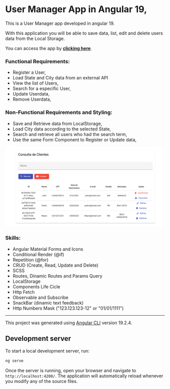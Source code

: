 # User Manager App in Angular 19,

This is a User Manager app developed in angular 19.

With this application you will be able to save data, list, edit and delete users data from the Local Storage.

You can access the app by <a href=""><strong>clicking here</strong></a>.

### Functional Requirements:
- Register a User,
- Load State and City data from an external API
- View the list of Users,
- Search for a especific User,
- Update Userdata,
- Remove Userdata,

### Non-Functional Requirements and Styling:
- Save and Retrieve data from LocalStorage,
- Load City data according to the selected State,
- Search and retrieve all users who had the search term,
- Use the same Form Component to Register or Update data,

![screenshot](public/screenshot.png)

### Skills:
- Angular Material Forms and Icons
- Conditional Render (@if)
- Repetition (@for)
- CRUD (Create, Read, Update and Delete)
- SCSS
- Routes, Dinamic Routes and Params Query
- LocalStorage
- Components Life Cicle
- Http Fetch
- Observable and Subscribe
- SnackBar (dinamic text feedback)
- Http Numbers Mask ("123.123.123-12" or "01/01/1111")

---

This project was generated using [Angular CLI](https://github.com/angular/angular-cli) version 19.2.4.

## Development server

To start a local development server, run:

```bash
ng serve
```

Once the server is running, open your browser and navigate to `http://localhost:4200/`. The application will automatically reload whenever you modify any of the source files.

